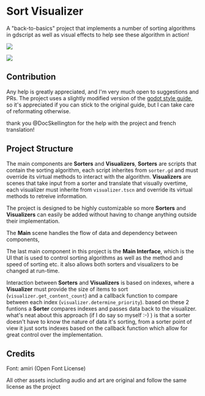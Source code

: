 # Sort Visualizer
A "back-to-basics" project that implements a number of sorting algorithms in gdscript
as well as visual effects to help see these algorithm in action!

![](https://imgur.com/pvKQpVL.gif)

![](https://imgur.com/NvqfeR8.gif)

## Contribution
Any help is greatly appreciated, and I'm very much open to suggestions and PRs.
The project uses a slightly modified version of the [godot style guide](https://docs.godotengine.org/en/3.5/tutorials/scripting/gdscript/gdscript_styleguide.html), so it's appreciated if you can stick to the original guide, but I can take care of reformating otherwise.

thank you @DocSkellington for the help with the project and french translation!

## Project Structure
The main components are **Sorters** and **Visualizers**,
**Sorters** are scripts that contain the sorting algorithm, each script inherites
from `sorter.gd` and must override its virtual methods to interact with the algorithm.
**Visualizers** are scenes that take input from a sorter and translate that visually overtime,
each visualizer must inherite from `visualizer.tscn` and override its virtual methods
to retreive information.

The project is designed to be highly customizable so more **Sorters** and **Visualizers** can
easily be added without having to change anything outside their implementation.

The **Main** scene handles the flow of data and dependency between components,

The last main component in this project is the **Main Interface**, which is the UI
that is used to control sorting algorithms as well as the method and speed of sorting etc.
it also allows both sorters and visualizers to be changed at run-time.

Interaction between **Sorters** and **Visualizers** is based on indexes, where a **Visualizer**
must provide the size of items to sort (`visualizer.get_content_count`) and a callback
function to compare between each index (`visualizer.determine_priority`). based on 
these 2 funtions a **Sorter** compares indexes and passes data back to the visualizer.
what's neat about this approach (if I do say so myself :-) ) is that a sorter doesn't have to
know the nature of data it's sorting, from a sorter point of view it just sorts indexes
based on the callback function which allow for great control over the implementation.

## Credits
Font: amiri (Open Font License)

All other assets including audio and art are original and follow the same license as the project